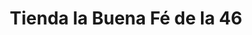---
title: "Tienda la Buena Fé de la 46"
url: /barranquilla/tienda-la-buena-fe-de-la-46/
shop: comodidad
---